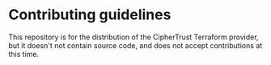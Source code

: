 # Contributing guidelines

This repository is for the distribution of the CipherTrust Terraform provider, but it doesn't not contain source code, and does not accept contributions at this time.
